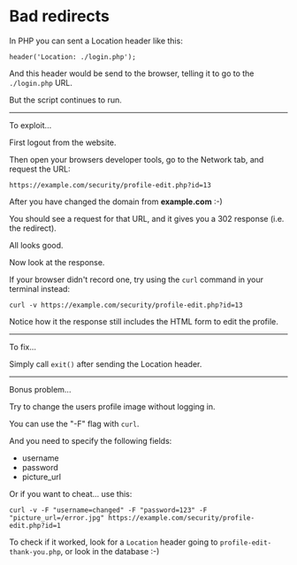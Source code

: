 
# Bad redirects

In PHP you can sent a Location header like this:

	header('Location: ./login.php');

And this header would be send to the browser, telling it to go to the `./login.php` URL.

But the script continues to run.

---

To exploit...

First logout from the website.

Then open your browsers developer tools, go to the Network tab, and request the URL:

	https://example.com/security/profile-edit.php?id=13

After you have changed the domain from **example.com** :-)

You should see a request for that URL, and it gives you a 302 response (i.e. the redirect).

All looks good.

Now look at the response.

If your browser didn't record one, try using the `curl` command in your terminal instead:

	curl -v https://example.com/security/profile-edit.php?id=13

Notice how it the response still includes the HTML form to edit the profile.

---

To fix...

Simply call `exit()` after sending the Location header.

---

Bonus problem...

Try to change the users profile image without logging in.

You can use the "-F" flag with `curl`.

And you need to specify the following fields:

- username
- password
- picture_url

Or if you want to cheat... use this:

	curl -v -F "username=changed" -F "password=123" -F "picture_url=/error.jpg" https://example.com/security/profile-edit.php?id=1

To check if it worked, look for a `Location` header going to `profile-edit-thank-you.php`, or look in the database :-)
